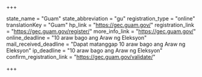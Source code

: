 +++

state_name = "Guam"
state_abbreviation = "gu"
registration_type = "online"
translationKey = "Guam"
hp_link = "https://gec.guam.gov/"
registration_link = "https://gec.guam.gov/register/"
more_info_link = "https://gec.guam.gov/"
online_deadline = "10 araw bago ang Araw ng Eleksyon"
mail_received_deadline = "Dapat matanggap 10 araw bago ang Araw ng Eleksyon"
ip_deadline = "10 araw bago ang Araw ng Eleksyon"
confirm_registration_link = "https://gec.guam.gov/validate/"

+++